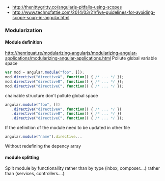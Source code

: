 * http://thenittygritty.co/angularjs-pitfalls-using-scopes
* http://www.technofattie.com/2014/03/21/five-guidelines-for-avoiding-scope-soup-in-angular.html


### Modularization 

#### Module definition 

http://henriquat.re/modularizing-angularjs/modularizing-angular-applications/modularizing-angular-applications.html
Pollute global variable space
```` js
var mod = angular.module("foo", []);
mod.directive("directiveA", function() { /* ... */ });
mod.directive("directiveB", function() { /* ... */ });
mod.directive("directiveC", function() { /* ... */ });
````
chainable structure don't pollute global space
```` js
angular.module("foo", [])
   .directive("directiveA", function() { /* ... */ })
   .directive("directiveB", function() { /* ... */ })
   .directive("directiveC", function() { /* ... */ });
````

If the definition of the module need to be updated in other file 
```` js
angular.module("name").directive...
````
Without redefining the depency array 

#### module splitting 

Split module by functionallity rather than by type (inbox, composer....) rather than (services, controllers....)
